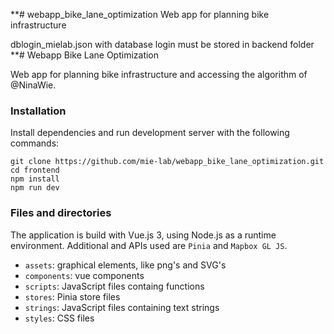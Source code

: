 **# webapp_bike_lane_optimization
Web app for planning bike infrastructure


dblogin_mielab.json with database login must be stored in backend folder
**# Webapp Bike Lane Optimization

Web app for planning bike infrastructure and accessing the algorithm of @NinaWie.

### Installation

Install dependencies and run development server with the following commands:

````
git clone https://github.com/mie-lab/webapp_bike_lane_optimization.git
cd frontend
npm install
npm run dev
````

### Files and directories

The application is build with Vue.js 3, using Node.js as a runtime environment. Additional  and APIs used are `Pinia` and `Mapbox GL JS`.

* `assets`: graphical elements, like png's and SVG's
* `components`: vue components
* `scripts`: JavaScript files containg functions
* `stores`: Pinia store files
* `strings`: JavaScript files containing text strings
* `styles`: CSS files






